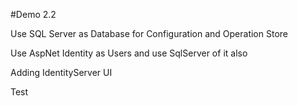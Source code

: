 #Demo 2.2

Use SQL Server as Database for Configuration and Operation Store

Use AspNet Identity as Users and use SqlServer of it also

Adding IdentityServer UI

Test

